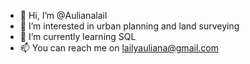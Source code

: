 - 👋 Hi, I’m @Aulianalail
- 👀 I’m interested in urban planning and land surveying
- 🌱 I’m currently learning SQL
- 📫 You can reach me on lailyauliana@gmail.com

<!---
Aulianalail/Aulianalail is a ✨ special ✨ repository because its `README.md` (this file) appears on your GitHub profile.
You can click the Preview link to take a look at your changes.
--->
